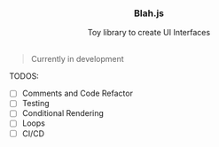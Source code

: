   <h3 align="center">Blah.js</h3>

  <p align="center">
    Toy library to create UI Interfaces
    <br />
    <br />
  </p>
</div>


> Currently in development

TODOS: 
- [ ] Comments and Code Refactor
- [ ] Testing
- [ ] Conditional Rendering
- [ ] Loops
- [ ] CI/CD

